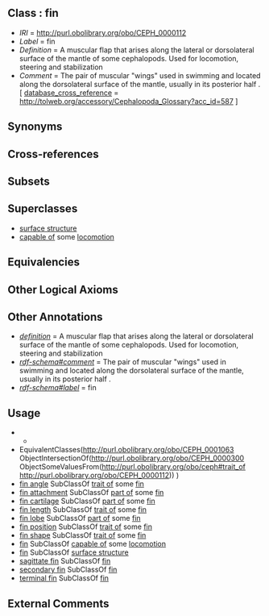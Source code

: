 
## Class : fin

 * *IRI* = http://purl.obolibrary.org/obo/CEPH_0000112
 * *Label* = fin
 * *Definition* = A muscular flap that arises along the lateral or dorsolateral surface of the mantle of some cephalopods. Used for locomotion, steering and stabilization
 * *Comment* = The pair of muscular &quot;wings&quot; used in swimming and located along the dorsolateral surface of the mantle, usually in its posterior half . [ [database_cross_reference](../../ef/oboInOwl#hasDbXref.md) = http://tolweb.org/accessory/Cephalopoda_Glossary?acc_id=587 ]

## Synonyms


## Cross-references


## Subsets


## Superclasses

 * [surface structure](../../UBERON/02/UBERON_0003102.md)
 * [capable of](../../RO/15/RO_0002215.md) some [locomotion](../../GO/11/GO_0040011.md)

## Equivalencies


## Other Logical Axioms


## Other Annotations

 * *[definition](../../IAO/15/IAO_0000115.md)* = A muscular flap that arises along the lateral or dorsolateral surface of the mantle of some cephalopods. Used for locomotion, steering and stabilization
 * *[rdf-schema#comment](../../nt/rdf-schema#comment.md)* = The pair of muscular &quot;wings&quot; used in swimming and located along the dorsolateral surface of the mantle, usually in its posterior half .
 * *[rdf-schema#label](../../el/rdf-schema#label.md)* = fin

## Usage

 * -
 * EquivalentClasses(<http://purl.obolibrary.org/obo/CEPH_0001063> ObjectIntersectionOf(<http://purl.obolibrary.org/obo/CEPH_0000300> ObjectSomeValuesFrom(<http://purl.obolibrary.org/obo/ceph#trait_of> <http://purl.obolibrary.org/obo/CEPH_0000112>)) )
 * [fin angle](../../CEPH/05/CEPH_0000105.md) SubClassOf [trait of](../../ceph#trait/of/ceph#trait_of.md) some [fin](../../CEPH/12/CEPH_0000112.md)
 * [fin attachment](../../CEPH/06/CEPH_0000106.md) SubClassOf [part of](../../BFO/50/BFO_0000050.md) some [fin](../../CEPH/12/CEPH_0000112.md)
 * [fin cartilage](../../CEPH/07/CEPH_0000107.md) SubClassOf [part of](../../BFO/50/BFO_0000050.md) some [fin](../../CEPH/12/CEPH_0000112.md)
 * [fin length](../../CEPH/08/CEPH_0000108.md) SubClassOf [trait of](../../ceph#trait/of/ceph#trait_of.md) some [fin](../../CEPH/12/CEPH_0000112.md)
 * [fin lobe](../../CEPH/09/CEPH_0000109.md) SubClassOf [part of](../../BFO/50/BFO_0000050.md) some [fin](../../CEPH/12/CEPH_0000112.md)
 * [fin position](../../CEPH/10/CEPH_0000110.md) SubClassOf [trait of](../../ceph#trait/of/ceph#trait_of.md) some [fin](../../CEPH/12/CEPH_0000112.md)
 * [fin shape](../../CEPH/11/CEPH_0000111.md) SubClassOf [trait of](../../ceph#trait/of/ceph#trait_of.md) some [fin](../../CEPH/12/CEPH_0000112.md)
 * [fin](../../CEPH/12/CEPH_0000112.md) SubClassOf [capable of](../../RO/15/RO_0002215.md) some [locomotion](../../GO/11/GO_0040011.md)
 * [fin](../../CEPH/12/CEPH_0000112.md) SubClassOf [surface structure](../../UBERON/02/UBERON_0003102.md)
 * [sagittate fin](../../CEPH/20/CEPH_0000220.md) SubClassOf [fin](../../CEPH/12/CEPH_0000112.md)
 * [secondary fin](../../CEPH/24/CEPH_0000224.md) SubClassOf [fin](../../CEPH/12/CEPH_0000112.md)
 * [terminal fin](../../CEPH/63/CEPH_0000263.md) SubClassOf [fin](../../CEPH/12/CEPH_0000112.md)

## External Comments

